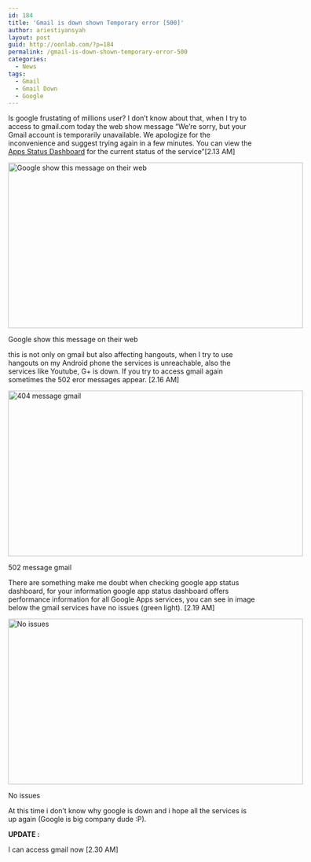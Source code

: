 ```yaml
---
id: 184
title: 'Gmail is down shown Temporary error [500]'
author: ariestiyansyah
layout: post
guid: http://oonlab.com/?p=184
permalink: /gmail-is-down-shown-temporary-error-500
categories:
  - News
tags:
  - Gmail
  - Gmail Down
  - Google
---
```

Is google frustating of millions user? I don&#8217;t know about that, when I try to access to gmail.com today the web show message &#8220;<span>We’re sorry, but your Gmail account is temporarily unavailable. We apologize for the inconvenience and suggest trying again in a few minutes. You can view the <a href="http://www.google.com/appsstatus">Apps Status Dashboard</a> for the current status of the service&#8221;[2.13 AM]<br /> </span>

<div id="attachment_185" style="width: 610px" class="wp-caption aligncenter">
  <a href="http://oonlab.com/wp-content/uploads/2014/01/Screenshot-from-2014-01-25-021356.png"><img class="size-large wp-image-185" alt="Google show this message on their web" src="http://oonlab.com/wp-content/uploads/2014/01/Screenshot-from-2014-01-25-021356-600x337.png" width="600" height="337" /></a>
  
  <p class="wp-caption-text">
    Google show this message on their web
  </p>
</div>

this is not only on gmail but also affecting hangouts, when I try to use hangouts on my Android phone the services is unreachable, also the services like Youtube, G+ is down. If you try to access gmail again sometimes the 502 eror messages appear. [2.16 AM]

<div id="attachment_186" style="width: 610px" class="wp-caption aligncenter">
  <a href="http://oonlab.com/wp-content/uploads/2014/01/Screenshot-from-2014-01-25-021645.png"><img class="size-large wp-image-186" alt="404 message gmail" src="http://oonlab.com/wp-content/uploads/2014/01/Screenshot-from-2014-01-25-021645-600x337.png" width="600" height="337" /></a>
  
  <p class="wp-caption-text">
    502 message gmail
  </p>
</div>

There are something make me doubt when checking google app status dashboard, for your information google app status dashboard offers performance information for all Google Apps services, you can see in image below the gmail services have no issues (green light). [2.19 AM]

<div id="attachment_187" style="width: 610px" class="wp-caption aligncenter">
  <a href="http://oonlab.com/wp-content/uploads/2014/01/Screenshot-from-2014-01-25-021957.png"><img class="size-large wp-image-187" alt="No issues" src="http://oonlab.com/wp-content/uploads/2014/01/Screenshot-from-2014-01-25-021957-600x337.png" width="600" height="337" /></a>
  
  <p class="wp-caption-text">
    No issues
  </p>
</div>

At this time i don&#8217;t know why google is down and i hope all the services is up again (Google is big company dude :P).

**UPDATE :**

I can access gmail now [2.30 AM]

&nbsp;